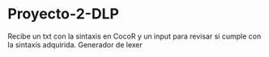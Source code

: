 # Proyecto-2-DLP
Recibe un txt con la sintaxis en CocoR y un input para revisar si cumple con la sintaxis adquirida. Generador de lexer
